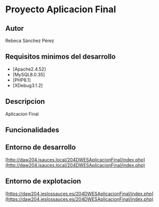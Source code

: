 # Proyecto Aplicacion Final
## Autor
Rebeca Sánchez Pérez
## Requisitos minimos del desarrollo
- [Apache2.4.52]
- [MySQL8.0.35]
- [PHP8.1]
- [XDebug3.1.2]
## Descripcion
Aplicacion Final
## Funcionalidades
## Entorno de desarrollo
[http://daw204.isauces.local/204DWESAplicacionFinal/index.php](http://daw204.isauces.local/204DWESAplicacionFinal/index.php)
## Entorno de explotacion
[https://daw204.ieslossauces.es/204DWESAplicacionFinal/index.php](https://daw204.ieslossauces.es/204DWESAplicacionFinal/index.php)